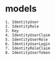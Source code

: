 ﻿# models
	1. IdentityUser
	2. IdentityRole
	3. Key
	4. IdentityUserClaim
	5. IdentityUserRole
	6. IdentityUserLogin
	7. IdentityRoleClaim
	8. IdentityUserToken